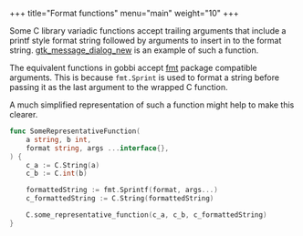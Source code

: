 +++
title="Format functions"
menu="main"
weight="10"
+++

Some C library variadic functions accept trailing arguments
that include a printf style format string followed by
arguments to insert in to the format string.
[gtk_message_dialog_new](https://developer.gnome.org/gtk3/stable/GtkMessageDialog.html#gtk-message-dialog-new)
is an example of such a function.

The equivalent functions in gobbi accept
[fmt](https://golang.org/pkg/fmt/) package compatible arguments.
This is because `fmt.Sprint` is used to format a string
before passing it as the last argument
to the wrapped C function.

A much simplified representation of such a function might
help to make this clearer.
```go
func SomeRepresentativeFunction(
	a string, b int,
	format string, args ...interface{},
) {
	c_a := C.String(a)
	c_b := C.int(b)

	formattedString := fmt.Sprintf(format, args...)
	c_formattedString := C.String(formattedString)

	C.some_representative_function(c_a, c_b, c_formattedString)
}
```
